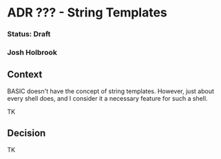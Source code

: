 # ADR ??? - String Templates

### Status: Draft

### Josh Holbrook

## Context

BASIC doesn't have the concept of string templates. However, just about every shell does, and I consider it a necessary feature for such a shell.

TK

## Decision

TK
